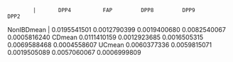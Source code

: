             |       DPP4          FAP         DPP8         DPP9         DPP2
NonIBDmean | 0.0195541501 0.0012790399 0.0019400680 0.0082540067 0.0005816240
CDmean     0.0111410159 0.0012923685 0.0016505315 0.0069588468 0.0004558607
UCmean     0.0060377336 0.0059815071 0.0019505089 0.0057060067 0.0006999809